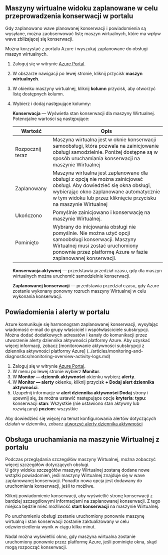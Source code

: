 
## <a name="view-vms-scheduled-for-maintenance-in-the-portal"></a>Maszyny wirtualne widoku zaplanowane w celu przeprowadzenia konserwacji w portalu

Gdy zaplanowano wave planowanej konserwacji i powiadomienia są wysyłane, można zaobserwować listę maszyn wirtualnych, które ma wpływ wave zbliżającej się konserwacji. 

Można korzystać z portalu Azure i wyszukaj zaplanowane do obsługi maszyn wirtualnych.

1. Zaloguj się w witrynie [Azure Portal](https://portal.azure.com).

2. W obszarze nawigacji po lewej stronie, kliknij przycisk **maszyn wirtualnych**.

3. W okienku maszyny wirtualnej, kliknij **kolumn** przycisk, aby otworzyć listę dostępnych kolumn.

4. Wybierz i dodaj następujące kolumny:

   **Konserwacja** — Wyświetla stan konserwacji dla maszyny Wirtualnej. Potencjalne wartości są następujące:
      
      | Wartość | Opis |
      |-------|-------------|
      | Rozpocznij teraz | Maszyna wirtualna jest w oknie konserwacji samoobsługi, która pozwala na zainicjowanie obsługi samodzielnie. Poniżej dostępne są w sposób uruchamiania konserwacji na maszynie Wirtualnej | 
      | Zaplanowany | Maszyna wirtualna jest zaplanowane dla obsługi z opcją nie można zainicjować obsługi. Aby dowiedzieć się okna obsługi, wybierając okno zaplanowane automatycznie w tym widoku lub przez kliknięcie przycisku na maszynie Wirtualnej | 
      | Ukończono | Pomyślnie zainicjowano i konserwację na maszynie Wirtualnej. | 
      | Pominięto| Wybrany do inicjowania obsługi nie pomyślnie. Nie można użyć opcji samoobsługi konserwacji. Maszyny Wirtualnej musi zostać uruchomiony ponownie przez platformę Azure w fazie zaplanowanej konserwacji. | 

   **Konserwacja aktywnej** — przedstawia przedział czasu, gdy dla maszyn wirtualnych można uruchomić samodzielnie konserwacji.
   
   **Zaplanowanej konserwacji** — przedstawia przedział czasu, gdy Azure zostanie wykonany ponowny rozruch maszyny Wirtualnej w celu wykonania konserwacji. 




## <a name="notification-and-alerts-in-the-portal"></a>Powiadomienia i alerty w portalu

Azure komunikuje się harmonogram zaplanowanej konserwacji, wysyłając wiadomość e-mail do grupy właściciel i współwłaściciele subskrypcji. Można dodać dodatkowych adresatów i kanały do komunikacji przez utworzenie alerty dziennika aktywności platformy Azure. Aby uzyskać więcej informacji, zobacz [monitorowanie aktywności subskrypcji z dziennika aktywności platformy Azure] (../articles/monitoring-and-diagnostics/monitoring-overview-activity-logs.md)

1. Zaloguj się w witrynie [Azure Portal](https://portal.azure.com).
2. W menu po lewej stronie wybierz **Monitor**. 
3. W **Monitor — dziennik aktywności** okienku wybierz **alerty**.
4. W **Monitor — alerty** okienku, kliknij przycisk **+ Dodaj alert dziennika aktywności**.
5. Uzupełnij informacje w **alert dziennika aktywności Dodaj** strony i upewnij się, że można ustawić następujące opcje **kryteria**: **typu**: konserwacji **stan**: Wszystkie (nie ustawiono stan aktywny lub rozwiązany) **poziom**: wszystkie
    
Aby dowiedzieć się więcej na temat konfigurowania alertów dotyczących działań w dzienniku, zobacz [utworzyć alerty dziennika aktywności](../articles/monitoring-and-diagnostics/monitoring-activity-log-alerts.md)
    
    
## <a name="start-maintenance-on-your-vm-from-the-portal"></a>Obsługa uruchamiania na maszynie Wirtualnej z portalu

Podczas przeglądania szczegółów maszyny Wirtualnej, można zobaczyć więcej szczegółów dotyczących obsługi.  
U góry widoku szczegółów maszyny Wirtualnej zostaną dodane nowe wstążki powiadomień, jeśli maszyny Wirtualnej znajduje się w wave zaplanowanej konserwacji. Ponadto nowa opcja jest dodawany do uruchomienia konserwacji, jeśli to możliwe. 


Kliknij powiadomienie konserwacji, aby wyświetlić stronę konserwacji z bardziej szczegółowymi informacjami na zaplanowanej konserwacji. Z tego miejsca będzie mieć możliwość **start konserwacji** na maszynie Wirtualnej.

Po uruchomieniu obsługi zostanie uruchomiony ponownie maszynę wirtualną i stan konserwacji zostanie zaktualizowany w celu odzwierciedlenia wynik w ciągu kilku minut.

Nadal można wyświetlić okno, gdy maszyna wirtualna zostanie uruchomiony ponownie przez platformę Azure, jeśli pominięte okna, skąd mogą rozpocząć konserwacji. 
